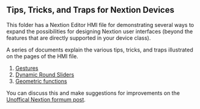 ## Tips, Tricks, and Traps for Nextion Devices

This folder has a Nextion Editor HMI file for demonstrating several ways to expand the possibilities for designing Nextion user interfaces (beyond the features that are directly supported in your device class).

A series of documents explain the various tips, tricks, and traps illustrated on the pages of the HMI file.

1) [Gestures](/Tips_and_Tricks/NEXTION_GESTURES.md)
2) [Dynamic Round Sliders](/Tips_and_Tricks/ROUND_SLIDERS.md)
3) [Geometric functions](/Tips_and_Tricks/GEOMETRIC_FUNCTIONS.md)
 

You can discuss this and make suggestions for improvements on the [Unoffical Nextion formum post](https://unofficialnextion.com/t/nextion-gesture-tips-tricks/1585).
